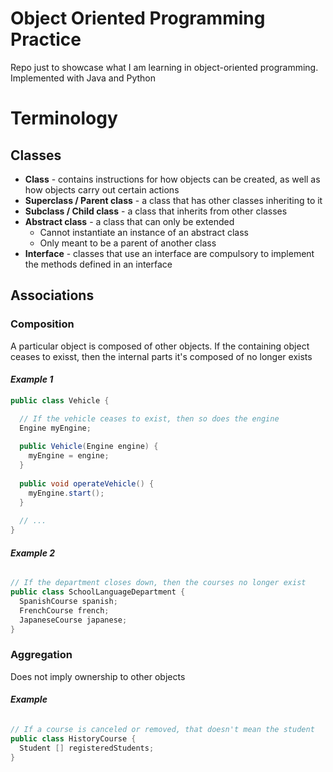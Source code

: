 # Object Oriented Programming Practice

Repo just to showcase what I am learning in object-oriented programming. Implemented with Java and Python


# Terminology

## Classes
- __Class__ - contains instructions for how objects can be created, as well as how objects carry out certain actions
- __Superclass / Parent class__ - a class that has other classes inheriting to it
- __Subclass / Child class__ - a class that inherits from other classes
- __Abstract class__ - a class that can only be extended  
  - Cannot instantiate an instance of an abstract class
  - Only meant to be a parent of another class
- __Interface__ - classes that use an interface are compulsory to implement the methods defined in an interface

## Associations
### Composition
A particular object is composed of other objects. If the containing object ceases to exisst, then the internal parts it's composed of no longer exists

#### ___Example 1___
```java
public class Vehicle {

  // If the vehicle ceases to exist, then so does the engine
  Engine myEngine;
  
  public Vehicle(Engine engine) {
    myEngine = engine;
  }
  
  public void operateVehicle() {
    myEngine.start();
  }
  
  // ...
}
```

#### ___Example 2___
```java

// If the department closes down, then the courses no longer exist
public class SchoolLanguageDepartment {
  SpanishCourse spanish;
  FrenchCourse french;
  JapaneseCourse japanese;
}
```
### Aggregation
Does not imply ownership to other objects

#### ___Example___

```java

// If a course is canceled or removed, that doesn't mean the student
public class HistoryCourse {
  Student [] registeredStudents;
}
```
